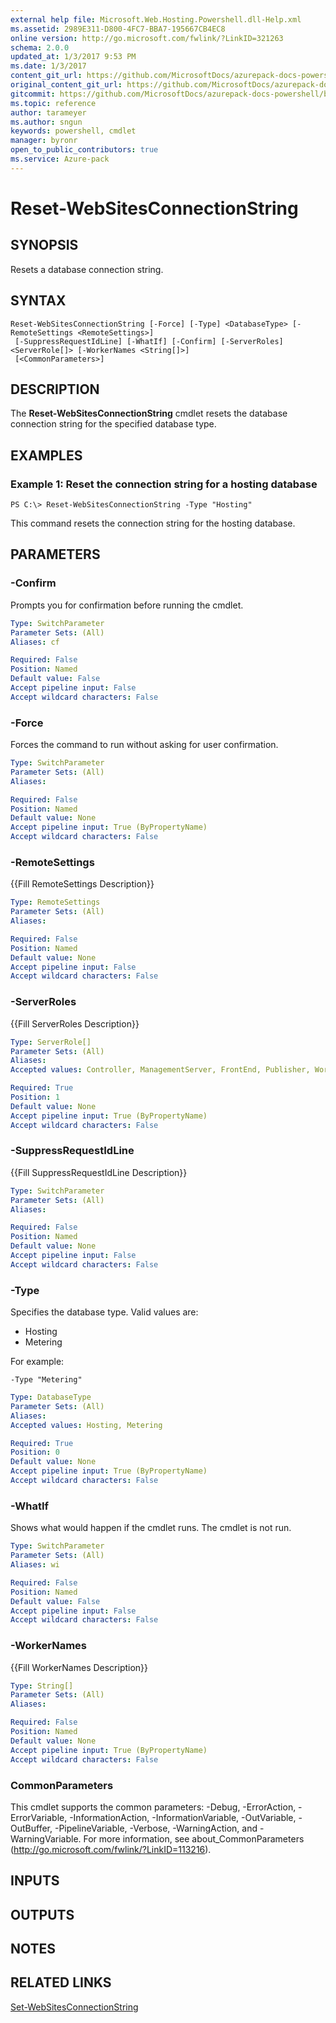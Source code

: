 ```yaml
---
external help file: Microsoft.Web.Hosting.Powershell.dll-Help.xml
ms.assetid: 2989E311-D800-4FC7-BBA7-195667CB4EC8
online version: http://go.microsoft.com/fwlink/?LinkID=321263
schema: 2.0.0
updated_at: 1/3/2017 9:53 PM
ms.date: 1/3/2017
content_git_url: https://github.com/MicrosoftDocs/azurepack-docs-powershell/blob/live/AzurePack-cmdlets/Websites/v1.0/Reset-WebSitesConnectionString.md
original_content_git_url: https://github.com/MicrosoftDocs/azurepack-docs-powershell/blob/live/AzurePack-cmdlets/Websites/v1.0/Reset-WebSitesConnectionString.md
gitcommit: https://github.com/MicrosoftDocs/azurepack-docs-powershell/blob/9b04ebf7a96dfac95b0cdb4f6ad2c39512dc39eb/AzurePack-cmdlets/Websites/v1.0/Reset-WebSitesConnectionString.md
ms.topic: reference
author: tarameyer
ms.author: sngun
keywords: powershell, cmdlet
manager: byronr
open_to_public_contributors: true
ms.service: Azure-pack
---
```


# Reset-WebSitesConnectionString

## SYNOPSIS
Resets a database connection string.

## SYNTAX

```
Reset-WebSitesConnectionString [-Force] [-Type] <DatabaseType> [-RemoteSettings <RemoteSettings>]
 [-SuppressRequestIdLine] [-WhatIf] [-Confirm] [-ServerRoles] <ServerRole[]> [-WorkerNames <String[]>]
 [<CommonParameters>]
```

## DESCRIPTION
The **Reset-WebSitesConnectionString** cmdlet resets the database connection string for the specified database type.

## EXAMPLES

### Example 1: Reset the connection string for a hosting database
```
PS C:\> Reset-WebSitesConnectionString -Type "Hosting"
```

This command resets the connection string for the hosting database.

## PARAMETERS

### -Confirm
Prompts you for confirmation before running the cmdlet.

```yaml
Type: SwitchParameter
Parameter Sets: (All)
Aliases: cf

Required: False
Position: Named
Default value: False
Accept pipeline input: False
Accept wildcard characters: False
```

### -Force
Forces the command to run without asking for user confirmation.

```yaml
Type: SwitchParameter
Parameter Sets: (All)
Aliases: 

Required: False
Position: Named
Default value: None
Accept pipeline input: True (ByPropertyName)
Accept wildcard characters: False
```

### -RemoteSettings
{{Fill RemoteSettings Description}}

```yaml
Type: RemoteSettings
Parameter Sets: (All)
Aliases: 

Required: False
Position: Named
Default value: None
Accept pipeline input: False
Accept wildcard characters: False
```

### -ServerRoles
{{Fill ServerRoles Description}}

```yaml
Type: ServerRole[]
Parameter Sets: (All)
Aliases: 
Accepted values: Controller, ManagementServer, FrontEnd, Publisher, Worker

Required: True
Position: 1
Default value: None
Accept pipeline input: True (ByPropertyName)
Accept wildcard characters: False
```

### -SuppressRequestIdLine
{{Fill SuppressRequestIdLine Description}}

```yaml
Type: SwitchParameter
Parameter Sets: (All)
Aliases: 

Required: False
Position: Named
Default value: None
Accept pipeline input: False
Accept wildcard characters: False
```

### -Type
Specifies the database type.
Valid values are:

- Hosting
- Metering

For example:

`-Type "Metering"`

```yaml
Type: DatabaseType
Parameter Sets: (All)
Aliases: 
Accepted values: Hosting, Metering

Required: True
Position: 0
Default value: None
Accept pipeline input: True (ByPropertyName)
Accept wildcard characters: False
```

### -WhatIf
Shows what would happen if the cmdlet runs.
The cmdlet is not run.

```yaml
Type: SwitchParameter
Parameter Sets: (All)
Aliases: wi

Required: False
Position: Named
Default value: False
Accept pipeline input: False
Accept wildcard characters: False
```

### -WorkerNames
{{Fill WorkerNames Description}}

```yaml
Type: String[]
Parameter Sets: (All)
Aliases: 

Required: False
Position: Named
Default value: None
Accept pipeline input: True (ByPropertyName)
Accept wildcard characters: False
```

### CommonParameters
This cmdlet supports the common parameters: -Debug, -ErrorAction, -ErrorVariable, -InformationAction, -InformationVariable, -OutVariable, -OutBuffer, -PipelineVariable, -Verbose, -WarningAction, and -WarningVariable. For more information, see about_CommonParameters (http://go.microsoft.com/fwlink/?LinkID=113216).

## INPUTS

## OUTPUTS

## NOTES

## RELATED LINKS

[Set-WebSitesConnectionString](xref:Websites/v1.0/Set-WebSitesConnectionString.md)


